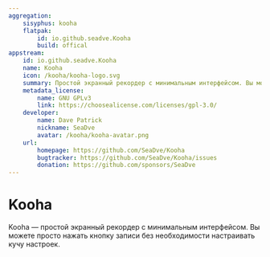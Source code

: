```yaml
---
aggregation:
    sisyphus: kooha
    flatpak:
        id: io.github.seadve.Kooha
        build: offical
appstream:
    id: io.github.seadve.Kooha
    name: Kooha
    icon: /kooha/kooha-logo.svg
    summary: Простой экранный рекордер с минимальным интерфейсом. Вы можете просто нажать кнопку записи без необходимости настраивать кучу настроек.
    metadata_license:
        name: GNU GPLv3
        link: https://choosealicense.com/licenses/gpl-3.0/
    developer:
        name: Dave Patrick
        nickname: SeaDve
        avatar: /kooha/kooha-avatar.png
    url:
        homepage: https://github.com/SeaDve/Kooha
        bugtracker: https://github.com/SeaDve/Kooha/issues
        donation: https://github.com/sponsors/SeaDve
---
```


# Kooha

Kooha — простой экранный рекордер с минимальным интерфейсом. Вы можете просто нажать кнопку записи без необходимости настраивать кучу настроек.

<!--@include: @apps/_parts/install/content-repo.md-->
<!--@include: @apps/_parts/install/content-flatpak.md-->
